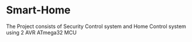 # Smart-Home
The Project consists of Security Control system and Home Control system using 2 AVR ATmega32 MCU
